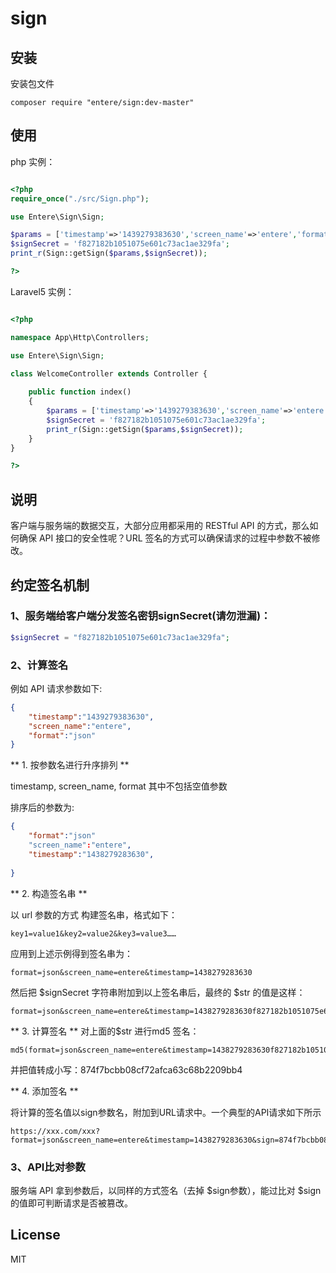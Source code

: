 # sign

## 安装

 安装包文件
  ```shell
  composer require "entere/sign:dev-master"
  ```


## 使用

php 实例：

```php

<?php
require_once("./src/Sign.php");

use Entere\Sign\Sign;

$params = ['timestamp'=>'1439279383630','screen_name'=>'entere','format'=>'json'];
$signSecret = 'f827182b1051075e601c73ac1ae329fa';
print_r(Sign::getSign($params,$signSecret));

?>

```


Laravel5 实例：


```php

<?php 

namespace App\Http\Controllers;

use Entere\Sign\Sign;

class WelcomeController extends Controller {
    
    public function index()
    {
        $params = ['timestamp'=>'1439279383630','screen_name'=>'entere','format'=>'json'];
        $signSecret = 'f827182b1051075e601c73ac1ae329fa';
        print_r(Sign::getSign($params,$signSecret));
    }
}

?>

```




## 说明
客户端与服务端的数据交互，大部分应用都采用的 RESTful API 的方式，那么如何确保 API 接口的安全性呢？URL 签名的方式可以确保请求的过程中参数不被修改。

## 约定签名机制

### 1、服务端给客户端分发签名密钥signSecret(请勿泄漏)：

```php
$signSecret = "f827182b1051075e601c73ac1ae329fa";
```

### 2、计算签名
例如 API 请求参数如下:

```json
{
    "timestamp":"1439279383630",
    "screen_name":"entere",
    "format":"json"
}
```

** 1. 按参数名进行升序排列 ** 

timestamp, screen_name, format 其中不包括空值参数

排序后的参数为:

```json
{
    "format":"json"
    "screen_name":"entere",
    "timestamp":"1438279283630",
    
}
```
** 2. 构造签名串 ** 

以 url 参数的方式 构建签名串，格式如下：
    
    key1=value1&key2=value2&key3=value3……

应用到上述示例得到签名串为：

    format=json&screen_name=entere&timestamp=1438279283630

然后把 $signSecret 字符串附加到以上签名串后，最终的 $str 的值是这样： 
    
    format=json&screen_name=entere&timestamp=1438279283630f827182b1051075e601c73ac1ae329fa
    
    

** 3. 计算签名 ** 
对上面的$str 进行md5 签名：

    md5(format=json&screen_name=entere&timestamp=1438279283630f827182b1051075e601c73ac1ae329fa)

并把值转成小写：874f7bcbb08cf72afca63c68b2209bb4

** 4. 添加签名 ** 

将计算的签名值以sign参数名，附加到URL请求中。一个典型的API请求如下所示

    https://xxx.com/xxx?format=json&screen_name=entere&timestamp=1438279283630&sign=874f7bcbb08cf72afca63c68b2209bb4


### 3、API比对参数

服务端 API 拿到参数后，以同样的方式签名（去掉 $sign参数），能过比对 $sign 的值即可判断请求是否被篡改。




## License

MIT